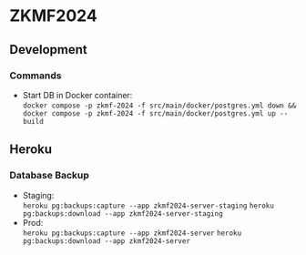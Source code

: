 # ZKMF2024

## Development

### Commands

* Start DB in Docker container:  
  `docker compose -p zkmf-2024 -f src/main/docker/postgres.yml down && docker compose -p zkmf-2024 -f src/main/docker/postgres.yml up --build`

## Heroku

### Database Backup

* Staging:  
  `heroku pg:backups:capture --app zkmf2024-server-staging`
  `heroku pg:backups:download --app zkmf2024-server-staging`
* Prod:  
  `heroku pg:backups:capture --app zkmf2024-server`
  `heroku pg:backups:download --app zkmf2024-server`
